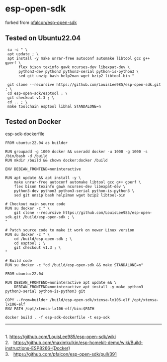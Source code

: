 # esp-open-sdk
forked from 
<a href="https://github.com/pfalcon/esp-open-sdk">pfalcon/esp-open-sdk</a>
<br>
## Tested on Ubuntu22.04

```
 su -c " \
 apt update ; \
 apt install -y make unrar-free autoconf automake libtool gcc g++ gperf \
      flex bison texinfo gawk ncurses-dev libexpat-dev \
      python3-dev python3 python3-serial python-is-python3 \
      sed git unzip bash help2man wget bzip2 libtool-bin "
```

```	
 git clone --recursive https://github.com/LouisLee985/esp-open-sdk.git ; \
 cd esp-open-sdk/esptool ; \
 git checkout v1.3 ; \
 cd .. ; \
 make toolchain esptool libhal STANDALONE=n
```

## Tested on Docker
esp-sdk-dockerfile<br>

```
FROM ubuntu:22.04 as builder

RUN groupadd -g 1000 docker && useradd docker -u 1000 -g 1000 -s /bin/bash -d /build
RUN mkdir /build && chown docker:docker /build

ENV DEBIAN_FRONTEND=noninteractive

RUN apt update && apt install -y \
    make unrar-free autoconf automake libtool gcc g++ gperf \
    flex bison texinfo gawk ncurses-dev libexpat-dev \
    python3-dev python3 python3-serial python-is-python3 \
    sed git unzip bash help2man wget bzip2 libtool-bin 

# Checkout main source code
RUN su docker -c " \
    git clone --recursive https://github.com/LouisLee985/esp-open-sdk.git /build/esp-open-sdk ; \
"

# Patch source code to make it work on newer Linux version
RUN su docker -c " \
    cd /build/esp-open-sdk ; \
    cd esptool ; \
    git checkout v1.3 ; \
"

# Build code
RUN su docker -c "cd /build/esp-open-sdk && make STANDALONE=n"

FROM ubuntu:22.04

RUN DEBIAN_FRONTEND=noninteractive apt update && \
    DEBIAN_FRONTEND=noninteractive apt install -y make python3 python3-serial python-is-python3 git

COPY --from=builder /build/esp-open-sdk/xtensa-lx106-elf /opt/xtensa-lx106-elf
ENV PATH /opt/xtensa-lx106-elf/bin:$PATH
```

```
docker build . -f esp-sdk-dockerfile -t esp-sdk
```
---
<br>1.  https://github.com/LouisLee985/esp-open-sdk/wiki
<br>2.　https://github.com/maximkulkin/esp-homekit-demo/wiki/Build-instructions-ESP8266-(Docker)
<br>3.　https://github.com/pfalcon/esp-open-sdk/pull/391
